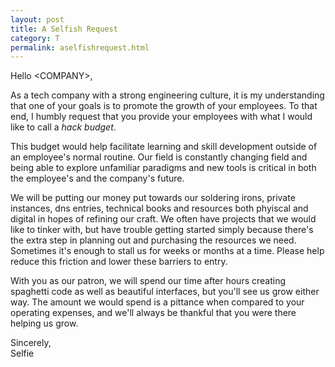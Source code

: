 ```yaml
---
layout: post
title: A Selfish Request
category: T
permalink: aselfishrequest.html
---
```

Hello \<COMPANY\>,

  As a tech company with a strong engineering culture, it is my understanding that one of
  your goals is to promote the growth of your employees.  To that end, I humbly request
  that you provide your employees with what I would like to call a _hack budget_.

  This budget would help facilitate learning and skill development outside of an
  employee's normal routine.  Our field is constantly changing field and being able to
  explore unfamiliar paradigms and new tools is critical in both the employee's and the
  company's future.

  We will be putting our money put towards our soldering irons, private instances, dns
  entries, technical books and resources both phyiscal and digital in hopes of refining
  our craft.  We often have projects that we would like to tinker with, but have trouble
  getting started simply because there's the extra step in planning out and purchasing
  the resources we need.  Sometimes it's enough to stall us for weeks or months at a
  time.  Please help reduce this friction and lower these barriers to entry.

  With you as our patron, we will spend our time after hours creating spaghetti code as
  well as beautiful interfaces, but you'll see us grow either way.  The amount we would
  spend is a pittance when compared to your operating expenses, and we'll always be
  thankful that you were there helping us grow.

Sincerely,<br />
  Selfie
